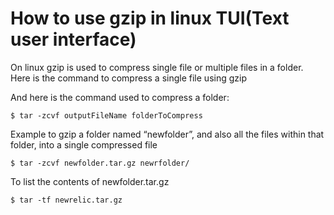 # How to use gzip  in linux TUI(Text user interface)
On linux gzip is used to compress single file or multiple files in a folder.
Here is the command to compress a single file using gzip


And here is the command used to compress a folder:
```
$ tar -zcvf outputFileName folderToCompress

```

Example to gzip a folder named “newfolder”, and also all the files within that folder, into a single compressed file

```
$ tar -zcvf newfolder.tar.gz newrfolder/
```

To list the contents of newfolder.tar.gz

```
$ tar -tf newrelic.tar.gz
```
